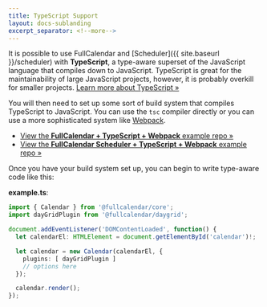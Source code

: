 ```yaml
---
title: TypeScript Support
layout: docs-sublanding
excerpt_separator: <!--more-->
---
```


It is possible to use FullCalendar and [Scheduler]({{ site.baseurl }}/scheduler) with **TypeScript**, a type-aware superset of the JavaScript language that compiles down to JavaScript.<!--more--> TypeScript is great for the maintainability of large JavaScript projects, however, it is probably overkill for smaller projects. [Learn more about TypeScript &raquo;](https://www.typescriptlang.org/)

You will then need to set up some sort of build system that compiles TypeScript to JavaScript. You can use the `tsc` compiler directly or you can use a more sophisticated system like [Webpack](https://webpack.js.org/).

- [View the **FullCalendar + TypeScript + Webpack** example repo &raquo;](https://github.com/fullcalendar/typescript-example)
- [View the **FullCalendar Scheduler + TypeScript + Webpack** example repo &raquo;](https://github.com/fullcalendar/scheduler-typescript-example)

Once you have your build system set up, you can begin to write type-aware code like this:

**example.ts**:

```ts
import { Calendar } from '@fullcalendar/core';
import dayGridPlugin from '@fullcalendar/daygrid';

document.addEventListener('DOMContentLoaded', function() {
  let calendarEl: HTMLElement = document.getElementById('calendar')!;

  let calendar = new Calendar(calendarEl, {
    plugins: [ dayGridPlugin ]
    // options here
  });

  calendar.render();
});
```
